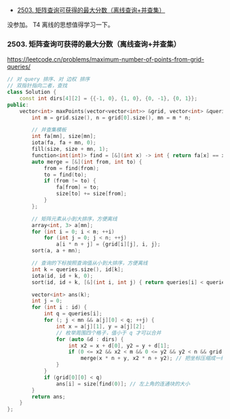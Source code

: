 <!-- @import "[TOC]" {cmd="toc" depthFrom=1 depthTo=6 orderedList=false} -->

<!-- code_chunk_output -->

- [2503. 矩阵查询可获得的最大分数（离线查询+并查集）](#2503-矩阵查询可获得的最大分数离线查询并查集)

<!-- /code_chunk_output -->

没参加。 T4 离线的思想值得学习一下。

### 2503. 矩阵查询可获得的最大分数（离线查询+并查集）

https://leetcode.cn/problems/maximum-number-of-points-from-grid-queries/

```cpp
// 对 query 排序、对 边权 排序
// 双指针指向二者，查找
class Solution {
    const int dirs[4][2] = {{-1, 0}, {1, 0}, {0, -1}, {0, 1}};
public:
    vector<int> maxPoints(vector<vector<int>> &grid, vector<int> &queries) {
        int m = grid.size(), n = grid[0].size(), mn = m * n;

        // 并查集模板
        int fa[mn], size[mn];
        iota(fa, fa + mn, 0);
        fill(size, size + mn, 1);
        function<int(int)> find = [&](int x) -> int { return fa[x] == x ? x : fa[x] = find(fa[x]); };
        auto merge = [&](int from, int to) {
            from = find(from);
            to = find(to);
            if (from != to) {
                fa[from] = to;
                size[to] += size[from];
            }
        };

        // 矩阵元素从小到大排序，方便离线
        array<int, 3> a[mn];
        for (int i = 0; i < m; ++i)
            for (int j = 0; j < n; ++j)
                a[i * n + j] = {grid[i][j], i, j};
        sort(a, a + mn);

        // 查询的下标按照查询值从小到大排序，方便离线
        int k = queries.size(), id[k];
        iota(id, id + k, 0);
        sort(id, id + k, [&](int i, int j) { return queries[i] < queries[j]; });

        vector<int> ans(k);
        int j = 0;
        for (int i : id) {
            int q = queries[i];
            for (; j < mn && a[j][0] < q; ++j) {
                int x = a[j][1], y = a[j][2];
                // 枚举周围四个格子，值小于 q 才可以合并
                for (auto &d : dirs) {
                    int x2 = x + d[0], y2 = y + d[1];
                    if (0 <= x2 && x2 < m && 0 <= y2 && y2 < n && grid[x2][y2] < q)
                        merge(x * n + y, x2 * n + y2); // 把坐标压缩成一维的编号
                }
            }
            if (grid[0][0] < q)
                ans[i] = size[find(0)]; // 左上角的连通块的大小
        }
        return ans;
    }
};
```